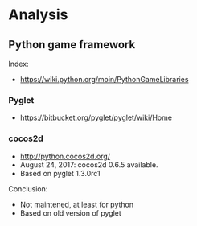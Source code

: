# Analysis

## Python game framework 

Index:

* https://wiki.python.org/moin/PythonGameLibraries

### Pyglet

* https://bitbucket.org/pyglet/pyglet/wiki/Home

### cocos2d

* http://python.cocos2d.org/
* August 24, 2017: cocos2d 0.6.5 available.
* Based on pyglet 1.3.0rc1

Conclusion: 

* Not maintened, at least for python
* Based on old version of pyglet